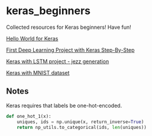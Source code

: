 # keras_beginners
Collected resources for Keras beginners! Have fun!

[Hello World for Keras](https://github.com/fastforwardlabs/keras-hello-world/blob/master/kerashelloworld.ipynb)

[First Deep Learning Project with Keras Step-By-Step](https://machinelearningmastery.com/tutorial-first-neural-network-python-keras/)

[Keras with LSTM project - jezz generation](https://github.com/momo4826/keras_beginners/blob/main/Improvise_a_Jazz_Solo_with_an_LSTM_Network_v3a.ipynb)

[Keras with MNIST dataset](https://github.com/wxs/keras-mnist-tutorial/blob/master/MNIST%20in%20Keras.ipynb)

## Notes
Keras requires that labels be one-hot-encoded.
```python
def one_hot_1(x):
    uniques, ids = np.unique(x, return_inverse=True)
    return np_utils.to_categorical(ids, len(uniques))
```
